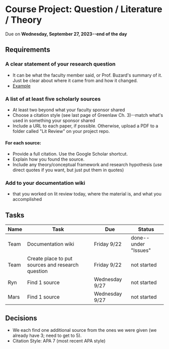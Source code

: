 # Course Project: Question / Literature / Theory
Due on **Wednesday, September 27, 2023--end of the day**

## Requirements
### A clear statement of your research question
- It can be what the faculty member said, or Prof. Buzard's summary of it. Just be clear about where it came from and how it changed.
- [Example](https://github.com/ecn310/exercises/blob/main/lit_review_assignment1_example.md)

### A list of at least five scholarly sources
- At least two beyond what your faculty sponsor shared
- Choose a citation style (see last page of Greenlaw Ch. 3)--match what's used in something your sponsor shared
- Include a URL to each paper, if possible. Otherwise, upload a PDF to a folder called "Lit Review" on your project repo.

#### For each source:
- Provide a full citation. Use the Google Scholar shortcut.
- Explain how you found the source.
- Include any theory/conceptual framework and research hypothesis (use direct quotes if you want, but just put them in quotes)

### Add to your documentation wiki
- that you worked on lit review today, where the material is, and what you accomplished

## Tasks
| Name | Task | Due| Status |
|--|--|--|--|
| Team | Documentation wiki | Friday 9/22 | done--under "Issues" |
| Team | Create place to put sources and research question | Friday 9/22 | not started |
| Ryn | Find 1 source | Wednesday 9/27 | not started |
| Mars | Find 1 source | Wednesday 9/27 | not started |

## Decisions
- We each find one additional source from the ones we were given (we already have 3; need to get to 5).
- Citation Style: APA 7 (most recent APA style)
